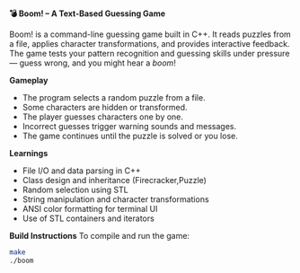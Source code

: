 **💣 Boom! – A Text-Based Guessing Game**

Boom! is a command-line guessing game built in C++. It reads puzzles from a file, applies character transformations, and provides interactive feedback. The game tests your pattern recognition and guessing skills under pressure — guess wrong, and you might hear a *boom*!

**Gameplay**
- The program selects a random puzzle from a file.
- Some characters are hidden or transformed.
- The player guesses characters one by one.
- Incorrect guesses trigger warning sounds and messages.
- The game continues until the puzzle is solved or you lose.

**Learnings**
- File I/O and data parsing in C++
- Class design and inheritance (Firecracker,Puzzle)
- Random selection using STL
- String manipulation and character transformations
- ANSI color formatting for terminal UI
- Use of STL containers and iterators

**Build Instructions**
To compile and run the game:

```bash
make
./boom
